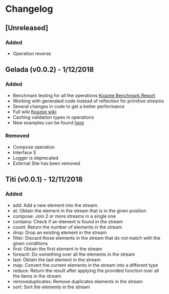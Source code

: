 # Changelog

## [Unreleased]

### Added

- Operation reverse


## Gelada (v0.0.2) - 1/12/2018

### Added
- Benchmark testing for all the operations [Koazee Benchmark Report](https://github.com/wesovilabs/koazee/wiki/Benchmark-Report)
- Working with generated code instead of reflection for primitive streams
- Several changes in code to get a better performance
- Full wiki [Koazee wiki](https://github.com/wesovilabs/koazee/wiki)
- Caching validation types in operations
- New examples can be found [here](https://github.com/wesovilabs/koazee/tree/master/samples)
### Removed
- Compose operation
- Interface S
- Logger is deprecated
- External Site has been removed


## Titi (v0.0.1) - 12/11/2018
### Added
- add: Add a new element into the stream.
- at: Obtain the element in the stream that is in the given position
- compose: Join 2 or more streams in a single one
- contains: Check if an element is found in the stream
- count: Return the number of elements in the stream
- drop: Drop an existing element in the stream
- filter: Discard those elements in the stream that do not match with the given conditions
- first: Obtain the first element in the stream
- foreach: Do something over all the elements in the stream
- last: Obtain the last element in the stream
- map: Convert the current elements in the stream into a different type
- reduce: Return the result after applying the provided function over all the items in the stream
- removeduplicates: Remove duplicates elements in the stream
- sort: Sort the elements in the stream
